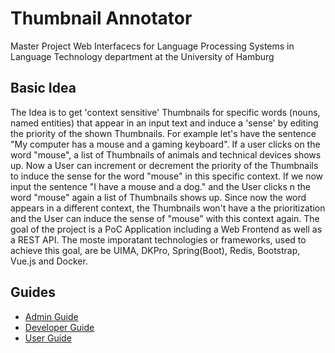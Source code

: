 # Thumbnail Annotator
Master Project Web Interfacecs for Language Processing Systems in Language Technology department at the University of Hamburg 

## Basic Idea
The Idea is to get 'context sensitive' Thumbnails for specific words (nouns, named entities) that appear in an input text and induce a 'sense' by editing the priority of the shown Thumbnails.
For example let's have the sentence "My computer has a mouse and a gaming keyboard". If a user clicks on the word "mouse", a list of Thumbnails of animals and technical devices shows up. Now a User can increment or decrement the priority of the Thumbnails to induce the sense for the word "mouse" in this specific context. If we now input the sentence "I have a mouse and a dog." and the User clicks n the word "mouse" again a list of Thumbnails shows up. Since now the word appears in a different context, the Thumbnails won't have a the prioritization and the User can induce the sense of "mouse" with this context again.
The goal of the project is a PoC Application including a Web Frontend as well as a REST API. The moste imporatant technologies or frameworks, used to achieve this goal, are be UIMA, DKPro, Spring(Boot), Redis, Bootstrap, Vue.js and Docker.

## Guides
* [Admin Guide](./docs/ADMIN.md)
* [Developer Guide](./docs/DEV.md)
* [User Guide](./docs/USER.md)
